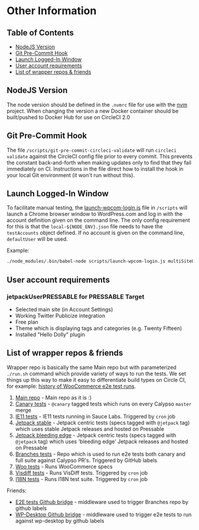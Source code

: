 # Other Information

## Table of Contents

- [NodeJS Version](#nodejs-version)
- [Git Pre-Commit Hook](#git-pre-commit-hook)
- [Launch Logged-In Window](#launch-logged-in-window)
- [User account requirements](#user-account-requirements)
- [List of wrapper repos & friends](#list-of-wrapper-repos--friends)

## NodeJS Version

The node version should be defined in the `.nvmrc` file for use with the [nvm](https://github.com/creationix/nvm) project.  When changing the version a new Docker container should be built/pushed to Docker Hub for use on CircleCI 2.0

## Git Pre-Commit Hook

The file `/scripts/git-pre-commit-circleci-validate` will run `circleci validate` against the CircleCI config file prior to every commit.  This prevents the constant back-and-forth when making updates only to find that they fail immediately on CI.  Instructions in the file direct how to install the hook in your local Git environment (it won't run without this).

## Launch Logged-In Window

To facilitate manual testing, the [launch-wpcom-login.js](/scripts/launch-wpcom-login.js) file in `/scripts` will launch a Chrome browser window to WordPress.com and log in with the account definition given on the command line.  The only config requirement for this is that the `local-${NODE_ENV}.json` file needs to have the `testAccounts` object defined.  If no account is given on the command line, `defaultUser` will be used.

Example:

```bash
./node_modules/.bin/babel-node scripts/launch-wpcom-login.js multiSiteUser
```

## User account requirements

### jetpackUserPRESSABLE for PRESSABLE Target

- Selected main site (in Account Settings)
- Working Twitter Publicize integration
- Free plan
- Theme which is displaying tags and categories (e.g. Twenty Fifteen)
- Installed "Hello Dolly" plugin

## List of wrapper repos & friends

Wrapper repo is basically the same Main repo but with parameterized `./run.sh` command which provide variety of ways to run the tests.  We set things up this way to make it easy to differentiate build types on Circle CI, for example: [history of WooCommerce e2e test runs](https://circleci.com/build-insights/gh/Automattic/wp-e2e-tests-woocommerce/master).

1. [Main repo](https://github.com/Automattic/wp-e2e-tests) - Main repo as it is :)
1. [Canary tests](https://github.com/Automattic/wp-e2e-tests-canary) - `@canary` tagged tests which runs on every Calypso `master` merge
1. [IE11 tests](https://github.com/Automattic/wp-e2e-tests-ie11) - IE11 tests running in Sauce Labs. Triggered by `cron` job
1. [Jetpack stable](https://github.com/Automattic/wp-e2e-tests-jetpack) - Jetpack centric tests (specs tagged with `@jetpack` tag) which uses stable Jetpack releases and hosted on Pressable
1. [Jetpack bleeding edge](https://github.com/Automattic/wp-e2e-tests-jetpack-be) - Jetpack centric tests (specs tagged with `@jetpack` tag) which uses 'bleeding edge' Jetpack releases and hosted on Pressable
1. [Branches tests](https://github.com/Automattic/wp-e2e-tests-for-branches) - Repo which is used to run e2e tests both canary and full suite against Calypso PR's. Triggered by GitHub labels
1. [Woo tests](https://github.com/Automattic/wp-e2e-tests-woocommerce) - Runs WooCommerce specs
1. [Visdiff tests](https://github.com/Automattic/wp-e2e-tests-visdiff) - Runs VisDiff tests. Triggered by `cron` job
1. [I18N tests](https://github.com/Automattic/wp-e2e-tests-i18n) - Runs I18N test suite. Triggered by `cron` job

Friends:

- [E2E tests Github bridge](https://github.com/Automattic/wp-e2e-tests-gh-bridge) - middleware used to trigger Branches repo by github labels
- [WP-Desktop Github bridge](https://github.com/Automattic/wp-desktop-gh-bridge) - middleware used to trigger e2e tests to run against wp-desktop by github labels
